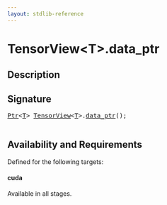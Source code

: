 ```yaml
---
layout: stdlib-reference
---
```


# TensorView\<T\>\.data\_ptr

## Description





## Signature 

<pre>
<a href="../../ptr-0/index.html" class="code_type">Ptr</a>&lt;<a href="../index.html#typeparam-T" class="code_type">T</a>&gt; <a href="../index.html" class="code_type">TensorView</a>&lt;<a href="../index.html#typeparam-T" class="code_type">T</a>&gt;.<a href=".html">data_ptr</a>();

</pre>

## Availability and Requirements

Defined for the following targets:

#### cuda
Available in all stages.



